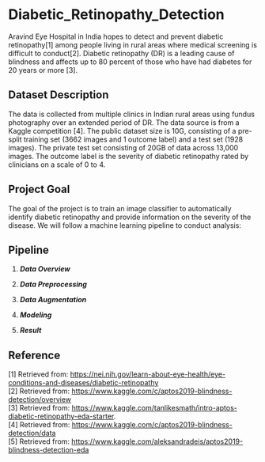 # Diabetic_Retinopathy_Detection

Aravind Eye Hospital in India hopes to detect and prevent diabetic retinopathy[1] among people living in rural areas where medical screening is difficult to conduct[2]. Diabetic retinopathy (DR) is a leading cause of blindness and affects up to 80 percent of those who have had diabetes for 20 years or more [3]. 
 
## Dataset Description
The data is collected from multiple clinics in Indian rural areas using fundus photography over an extended period of DR. The data source is from a Kaggle competition [4]. The public dataset size is 10G, consisting of a pre-split training set (3662 images and 1 outcome label) and a test set (1928 images). The private test set consisting of 20GB of data across 13,000 images. The outcome label is the severity of diabetic retinopathy rated by clinicians on a scale of 0 to 4. 
 
## Project Goal
The goal of the project is to train an image classifier to automatically identify diabetic retinopathy and provide information on the severity of the disease. We will follow a machine learning pipeline to conduct analysis:  

## Pipeline

1) ***Data Overview***

2) ***Data Preprocessing***

3) ***Data Augmentation***

4) ***Modeling***

5) ***Result***



## Reference <br>
[1] Retrieved from:  https://nei.nih.gov/learn-about-eye-health/eye-conditions-and-diseases/diabetic-retinopathy <br>
[2] Retrieved from:  https://www.kaggle.com/c/aptos2019-blindness-detection/overview <br>
[3] Retrieved from:  https://www.kaggle.com/tanlikesmath/intro-aptos-diabetic-retinopathy-eda-starter. <br>
[4] Retrieved from:  https://www.kaggle.com/c/aptos2019-blindness-detection/data <br>
[5] Retrieved from:  https://www.kaggle.com/aleksandradeis/aptos2019-blindness-detection-eda
